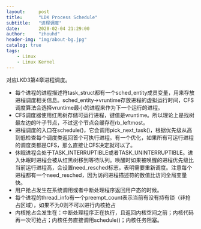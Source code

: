 ```yaml
---
layout:     post
title:      "LDK Process Schedule"
subtitle:   "进程调度"
date:       2020-02-04 21:29:00
author:     "zhouhd"
header-img: "img/about-bg.jpg"
catalog: true
tags:
    - Linux
    - Linux Kernel
---
```


对应LKD3第4章进程调度。

- 每个进程的进程描述符task_struct都有一个sched_entity成员变量，用来存放进程调度相关信息。sched_entity->vruntime存放进程的虚拟运行时间，CFS调度算法会选择vruntime最小的进程来作为下一个运行的进程。
- CFS调度器使用红黑树存储可运行进程，键值是vruntime。所以理论上是找树最左边的叶子节点，不过这个节点会缓存在rb_leftmost。
- 进程调度的入口在schedule()，它会调用pick_next_task()，根据优先级从高到低检查每个调度类返回首个可执行进程。有一个优化，如果所有可运行进程的调度类都是CFS，那么直接让CFS决定就可以了。
- 休眠进程会处于TASK_INTERRUPTIBLE或者TASK_UNINTERRUPTIBLE。进入休眠时进程会被从红黑树移到等待队列。唤醒时如果被唤醒的进程优先级比当前运行进程高，会设置need_resched标志，表明需要重新调度。注意每个进程都有一个need_resched，因为访问进程描述符的数值比访问全局变量快。
- 用户抢占发生在系统调用或者中断处理程序返回用户态的时候。
- 每个进程的thread_info有一个preempt_count表示当前有没有持有锁（非抢占区域），如果不为0则不可以进行内核抢占
- 内核抢占会发生在：中断处理程序正在执行，且返回内核空间之前；内核代码再一次可抢占；内核任务直接调用schedule()；内核任务阻塞。